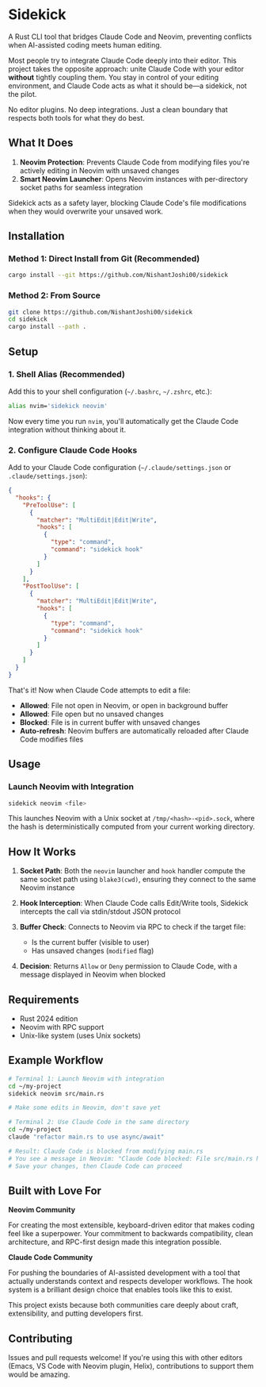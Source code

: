 # Sidekick

A Rust CLI tool that bridges Claude Code and Neovim, preventing conflicts when AI-assisted coding meets human editing.

Most people try to integrate Claude Code deeply into their editor. This project takes the opposite approach: unite Claude Code with your editor **without** tightly coupling them. You stay in control of your editing environment, and Claude Code acts as what it should be—a sidekick, not the pilot.

No editor plugins. No deep integrations. Just a clean boundary that respects both tools for what they do best.

## What It Does

1. **Neovim Protection**: Prevents Claude Code from modifying files you're actively editing in Neovim with unsaved changes
2. **Smart Neovim Launcher**: Opens Neovim instances with per-directory socket paths for seamless integration

Sidekick acts as a safety layer, blocking Claude Code's file modifications when they would overwrite your unsaved work.

## Installation

### Method 1: Direct Install from Git (Recommended)

```bash
cargo install --git https://github.com/NishantJoshi00/sidekick
```

### Method 2: From Source

```bash
git clone https://github.com/NishantJoshi00/sidekick
cd sidekick
cargo install --path .
```

## Setup

### 1. Shell Alias (Recommended)

Add this to your shell configuration (`~/.bashrc`, `~/.zshrc`, etc.):

```bash
alias nvim='sidekick neovim'
```

Now every time you run `nvim`, you'll automatically get the Claude Code integration without thinking about it.

### 2. Configure Claude Code Hooks

Add to your Claude Code configuration (`~/.claude/settings.json` or `.claude/settings.json`):

```json
{
  "hooks": {
    "PreToolUse": [
      {
        "matcher": "MultiEdit|Edit|Write",
        "hooks": [
          {
            "type": "command",
            "command": "sidekick hook"
          }
        ]
      }
    ],
    "PostToolUse": [
      {
        "matcher": "MultiEdit|Edit|Write",
        "hooks": [
          {
            "type": "command",
            "command": "sidekick hook"
          }
        ]
      }
    ]
  }
}
```

That's it! Now when Claude Code attempts to edit a file:
- **Allowed**: File not open in Neovim, or open in background buffer
- **Allowed**: File open but no unsaved changes
- **Blocked**: File is in current buffer with unsaved changes
- **Auto-refresh**: Neovim buffers are automatically reloaded after Claude Code modifies files

## Usage

### Launch Neovim with Integration

```bash
sidekick neovim <file>
```

This launches Neovim with a Unix socket at `/tmp/<hash>-<pid>.sock`, where the hash is deterministically computed from your current working directory.

## How It Works

1. **Socket Path**: Both the `neovim` launcher and `hook` handler compute the same socket path using `blake3(cwd)`, ensuring they connect to the same Neovim instance

2. **Hook Interception**: When Claude Code calls Edit/Write tools, Sidekick intercepts the call via stdin/stdout JSON protocol

3. **Buffer Check**: Connects to Neovim via RPC to check if the target file:
   - Is the current buffer (visible to user)
   - Has unsaved changes (`modified` flag)

4. **Decision**: Returns `Allow` or `Deny` permission to Claude Code, with a message displayed in Neovim when blocked

## Requirements

- Rust 2024 edition
- Neovim with RPC support
- Unix-like system (uses Unix sockets)

## Example Workflow

```bash
# Terminal 1: Launch Neovim with integration
cd ~/my-project
sidekick neovim src/main.rs

# Make some edits in Neovim, don't save yet

# Terminal 2: Use Claude Code in the same directory
cd ~/my-project
claude "refactor main.rs to use async/await"

# Result: Claude Code is blocked from modifying main.rs
# You see a message in Neovim: "Claude Code blocked: File src/main.rs has unsaved changes"
# Save your changes, then Claude Code can proceed
```

## Built with Love For

**Neovim Community**

For creating the most extensible, keyboard-driven editor that makes coding feel like a superpower. Your commitment to backwards compatibility, clean architecture, and RPC-first design made this integration possible.

**Claude Code Community**

For pushing the boundaries of AI-assisted development with a tool that actually understands context and respects developer workflows. The hook system is a brilliant design choice that enables tools like this to exist.

This project exists because both communities care deeply about craft, extensibility, and putting developers first.

## Contributing

Issues and pull requests welcome! If you're using this with other editors (Emacs, VS Code with Neovim plugin, Helix), contributions to support them would be amazing.
